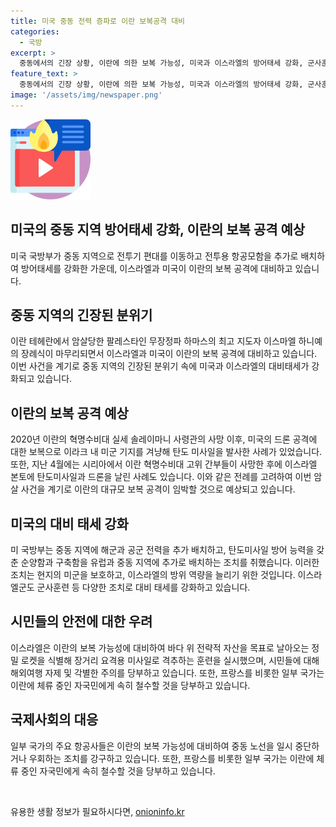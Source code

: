```yaml
---
title: 미국 중동 전력 증파로 이란 보복공격 대비
categories:
  - 국방
excerpt: >
  중동에서의 긴장 상황, 이란에 의한 보복 가능성, 미국과 이스라엘의 방어태세 강화, 군사훈련 및 시민들에 대한 경고 등 현재 상황과 대비 조치들이 이야기되고 있습니다. 이란의 피의 보복이 예고된 상황 속에서 미국과 이스라엘은 대규모 보복 공격에 대비해 중동 지역에서의 군사력을 증강하고 있으며, 시민들에게 경고를 내리고 있습니다. 이에 따라 항공편 운항의 위험성이 커지고 있어 국제사회도 대응에 촉각을 곤두세우고 있습니다.
feature_text: >
  중동에서의 긴장 상황, 이란에 의한 보복 가능성, 미국과 이스라엘의 방어태세 강화, 군사훈련 및 시민들에 대한 경고 등 현재 상황과 대비 조치들이 이야기되고 있습니다. 이란의 피의 보복이 예고된 상황 속에서 미국과 이스라엘은 대규모 보복 공격에 대비해 중동 지역에서의 군사력을 증강하고 있으며, 시민들에게 경고를 내리고 있습니다. 이에 따라 항공편 운항의 위험성이 커지고 있어 국제사회도 대응에 촉각을 곤두세우고 있습니다.
image: '/assets/img/newspaper.png'
---
```


<p><img src="/assets/img/news.png" alt="rentncar 속보" /></p>

<h2>미국의 중동 지역 방어태세 강화, 이란의 보복 공격 예상</h2>

<p data-ke-size="size16">미국 국방부가 중동 지역으로 전투기 편대를 이동하고 전투용 항공모함을 추가로 배치하여 방어태세를 강화한 가운데, 이스라엘과 미국이 이란의 보복 공격에 대비하고 있습니다.</p>

<h2>중동 지역의 긴장된 분위기</h2>

<p data-ke-size="size16">이란 테헤란에서 암살당한 팔레스타인 무장정파 하마스의 최고 지도자 이스마엘 하니예의 장례식이 마무리되면서 이스라엘과 미국이 이란의 보복 공격에 대비하고 있습니다. 이번 사건을 계기로 중동 지역의 긴장된 분위기 속에 미국과 이스라엘의 대비태세가 강화되고 있습니다.</p>

<h2>이란의 보복 공격 예상</h2>

<p data-ke-size="size16">2020년 이란의 혁명수비대 실세 솔레이마니 사령관의 사망 이후, 미국의 드론 공격에 대한 보복으로 이라크 내 미군 기지를 겨냥해 탄도 미사일을 발사한 사례가 있었습니다. 또한, 지난 4월에는 시리아에서 이란 혁명수비대 고위 간부들이 사망한 후에 이스라엘 본토에 탄도미사일과 드론을 날린 사례도 있습니다. 이와 같은 전례를 고려하여 이번 암살 사건을 계기로 이란의 대규모 보복 공격이 임박할 것으로 예상되고 있습니다.</p>

<h2>미국의 대비 태세 강화</h2>

<p data-ke-size="size16">미 국방부는 중동 지역에 해군과 공군 전력을 추가 배치하고, 탄도미사일 방어 능력을 갖춘 순양함과 구축함을 유럽과 중동 지역에 추가로 배치하는 조치를 취했습니다. 이러한 조치는 현지의 미군을 보호하고, 이스라엘의 방위 역량을 늘리기 위한 것입니다. 이스라엘군도 군사훈련 등 다양한 조치로 대비 태세를 강화하고 있습니다.</p>

<h2>시민들의 안전에 대한 우려</h2>

<p data-ke-size="size16">이스라엘은 이란의 보복 가능성에 대비하여 바다 위 전략적 자산을 목표로 날아오는 정밀 로켓을 식별해 장거리 요격용 미사일로 격추하는 훈련을 실시했으며, 시민들에 대해 해외여행 자제 및 각별한 주의를 당부하고 있습니다. 또한, 프랑스를 비롯한 일부 국가는 이란에 체류 중인 자국민에게 속히 철수할 것을 당부하고 있습니다.</p>

<h2>국제사회의 대응</h2>

<p data-ke-size="size16">일부 국가의 주요 항공사들은 이란의 보복 가능성에 대비하여 중동 노선을 일시 중단하거나 우회하는 조치를 강구하고 있습니다. 또한, 프랑스를 비롯한 일부 국가는 이란에 체류 중인 자국민에게 속히 철수할 것을 당부하고 있습니다.</p>

<p data-ke-size="size16">&nbsp;</p>
유용한 생활 정보가 필요하시다면, <a href="https://onioninfo.kr" rel="dofollow">onioninfo.kr</a>


